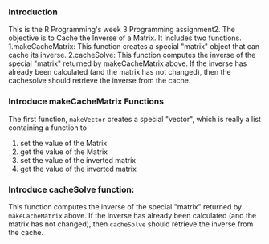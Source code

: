 ### Introduction

This is the R Programming's week 3 Programming assignment2. The objective is to Cache the Inverse of a Matrix.
It includes two functions.
1.makeCacheMatrix: This function creates a special "matrix" object that can cache its inverse.
2.cacheSolve: This function computes the inverse of the special "matrix" returned by makeCacheMatrix above. If the inverse has already been calculated (and the matrix has not changed), then the cachesolve should retrieve the inverse from the cache.


### Introduce makeCacheMatrix Functions 
The first function, `makeVector` creates a special "vector", which is
really a list containing a function to

1.  set the value of the Matrix
2.  get the value of the Matrix
3.  set the value of the inverted matrix
4.  get the value of the inverted matrix


### Introduce cacheSolve function: 
This function computes the inverse of the special "matrix" returned 
by `makeCacheMatrix` above. If the inverse has already been calculated 
(and the matrix has not changed), then `cacheSolve` should retrieve 
the inverse from the cache.
